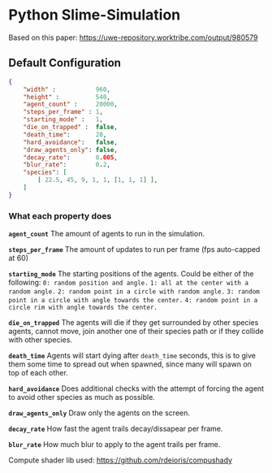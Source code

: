 # Python Slime-Simulation

Based on this paper: https://uwe-repository.worktribe.com/output/980579

##  Default Configuration

```json
{
    "width" :           960,
    "height" :          540,
    "agent_count" :     20000,
    "steps_per_frame" : 1,
    "starting_mode" :   1,
    "die_on_trapped" :  false,
    "death_time":       20,
    "hard_avoidance":   false,
    "draw_agents_only": false,
    "decay_rate":       0.005,
    "blur_rate":        0.2,
    "species": [
        [ 22.5, 45, 9, 1, 1, [1, 1, 1] ], 
    ]
}
```

### What each property does

**`agent_count`**
The amount of agents to run in the simulation.

**`steps_per_frame`**
The amount of updates to run per frame (fps auto-capped at 60)

**`starting_mode`**
The starting positions of the agents.
Could be either of the following:
`0: random position and angle.`
`1: all at the center with a random angle.`
`2: random point in a circle with random angle.`
`3: random point in a circle with angle towards the center.`
`4: random point in a circle rim with angle towards the center.`

**```die_on_trapped```**
The agents will die if they get surrounded by other species agents, cannot move, join another one of their species path or if they collide with other species.

**`death_time`**
Agents will start dying after `death_time` seconds, this is to give them some time to spread out when spawned, since many will spawn on top of each other.

**`hard_avoidance`**
Does additional checks with the attempt of forcing the agent to avoid other species as much as possible.

**`draw_agents_only`**
Draw only the agents on the screen.

**`decay_rate`**
How fast the agent trails decay/dissapear per frame.

**`blur_rate`**
How much blur to apply to the agent trails per frame.

Compute shader lib used: https://github.com/rdeioris/compushady

